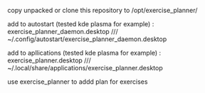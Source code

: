 
copy unpacked or clone this repository to /opt/exercise_planner/




add to autostart (tested kde plasma for example) : exercise_planner_daemon.desktop /// ~/.config/autostart/exercise_planner_daemon.desktop 

add to apllications (tested kde plasma for example) : exercise_planner.desktop /// ~/.local/share/applications/exercise_planner.desktop


use exercise_planner to addd plan for exercises
